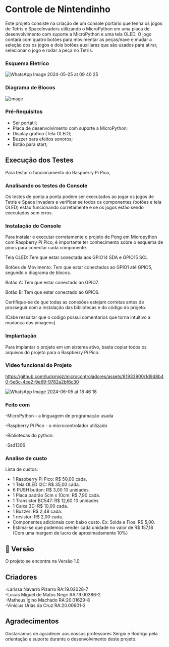 # Controle de Nintendinho

Este projeto consiste na criação de um console portário que tenha os jogos de Tetris e SpaceInvaders utilizando o MicroPython em uma placa de desenvolvimento com suporte a MicroPython e uma tela OLED. O jogo contará com quatro botões para movimentar as peças/nave e mudar a seleção dos os jogos e dois botões auxiliares que são usados para atirar, selecionar o jogo e rodar a peça no Tetris.


### Esquema Eletrico

![WhatsApp Image 2024-05-25 at 09 40 25](https://github.com/luckmigz/microcontroladores/assets/54560901/6e415620-7a3d-41e6-982f-65e82f091a9a)


### Diagrama de Blocos

![image](https://github.com/luckmigz/microcontroladores/assets/81933900/f83177d7-6a21-416e-8865-31775085df8e)



### Pré-Requisitos

- Ser portátil;
- Placa de desenvolvimento com suporte a MicroPython;
- Display grafico (Tela OLED);
- Buzzer para efeitos sonoros;
- Botão para start;

## Execução dos Testes
Para testar o funcionamento do Raspberry Pi Pico,

### Analisando os testes do Console
Os testes de ponta a ponta podem ser executados ao jogar os jogos de Tetris e Space Invaders e verificar se todos os componentes (botões e tela OLED) estão funcionando corretamente e se os jogos estão sendo executados sem erros.

### Instalação do Console
Para instalar e executar corretamente o projeto de Pong em Micropython com Raspberry Pi Pico, é importante ter conhecimento sobre o esquema de pinos para conectar cada componente.

Tela OLED: Tem que estar conectada aos GPIO14 SDA e GPIO15 SCL

Botões de Movimento: Tem que estar conectados ao GPIO1 até GPIO5, segundo o diagrama de blocos.

Botão A: Tem que estar conectado ao GPIO7.

Botão B: Tem que estar conectado ao GPIO6.

Certifique-se de que todas as conexões estejam corretas antes de prosseguir com a instalação das bibliotecas e do código do projeto.

(Cabe ressaltar que o codigo possui comentarios que torna intuitivo a mudança das pinagens)

### Implantação

Para implantar o projeto em um sistema ativo, basta copiar todos os arquivos do projeto para o Raspberry Pi Pico.

### Video funcional do Projeto




https://github.com/luckmigz/microcontroladores/assets/81933900/1d9d8b40-5e6c-4ce2-9e69-9782a2bf6c30







![WhatsApp Image 2024-06-05 at 18 46 18](https://github.com/luckmigz/microcontroladores/assets/81933900/956d987b-5a7b-41af-beae-87fd5c6c54b0)














### Feito com
-MicroPython - a linguagem de programação usada

-Raspberry Pi Pico - o microcontrolador utilizado

-Bibliotecas do python:

 -Ssd1306
 
### Analise de custo
Lista de custos:

- 1 Raspberry Pi Pico: R$ 50,00 cada.  
- 1 Tela OLED I2C: R$ 35,00 cada.
- 6 PUSH button: R$ 3,00 10 unidades.
- 1 Placa padrão 5cm x 10cm: R$ 7,90 cada.
- 1 Transistor BC547: R$ 12,60 10 unidades
- 1 Caixa 3D: R$ 10,00 cada.
- 1 Buzzer: R$ 2,48 cada.
- 1 resistor: R$ 2,00 cada.
- Componentes adicionais com baixo custo. Ex: Solda e Fios. R$ 5,00.
- Estima-se que podemos vender cada unidade no valor de R$ 157,18 (Com uma margem de lucro de aproximadamente 10%)

## 📌 Versão

O projeto se encontra na Versão 1.0

## Criadores
-Larissa Navarro Pizarro     RA:19.02028-7 </br>
-Lucas Miguel de Matos Negri RA:19.00386-2 </br>
-Matheus Igino Machado       RA:20.01629-8 </br>
-Vinicius Urias da Cruz      RA:20.00601-2 </br>

## Agradecimentos

Gostaríamos de agradecer aos nossos professores Sergio e Rodrigo pela orientação e suporte durante o desenvolvimento deste projeto.

